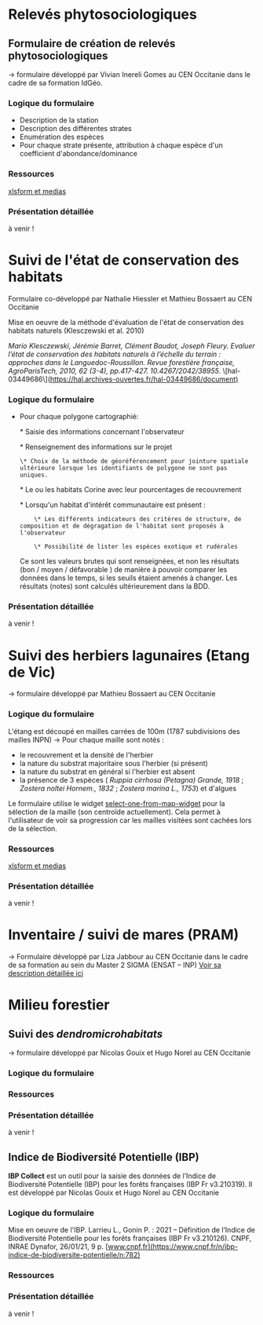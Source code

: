 # Relevés phytosociologiques

## Formulaire de création de relevés phytosociologiques

\-> formulaire développé par Vivian Inereli Gomes au CEN Occitanie dans le cadre de sa formation IdGéo.

### Logique du formulaire

* Description de la station
* Description des différentes strates
* Enumération des espèces
* Pour chaque strate présente, attribution à chaque espèce d'un coefficient d'abondance/dominance

### Ressources

[xlsform et medias](../fichiers/releves_phytosociologiques)

### Présentation détaillée

à venir !

# Suivi de l'état de conservation des habitats                 

Formulaire co-développé par Nathalie Hiessler et Mathieu Bossaert au CEN Occitanie

Mise en oeuvre de la méthode d'évaluation de l'état de conservation des habitats naturels (Klesczewski et al. 2010)

_Mario Klesczewski, Jérémie Barret, Clément Baudot, Joseph Fleury.  Evaluer l’état de conservation  des habitats naturels à l’échelle du terrain : approches dans le Languedoc-Roussillon. Revue forestière française, AgroParisTech, 2010, 62 (3-4), pp.417-427. 10.4267/2042/38955._ \\[hal-03449686\\](<https://hal.archives-ouvertes.fr/hal-03449686/document)>

### Logique du formulaire

* Pour chaque polygone cartographié:

  \* Saisie des informations concernant l'observateur

  \* Renseignement des informations sur le projet

      \* Choix de la méthode de géoréférencement pour jointure spatiale ultérieure lorsque les identifiants de polygone ne sont pas uniques.

     \* Le ou les habitats Corine avec leur pourcentages de recouvrement

     \* Lorsqu'un habitat d'intérêt communautaire est présent :

          \* Les différents indicateurs des critères de structure, de composition et de dégragation de l'habitat sont proposés à l'observateur

          \* Possibilité de lister les espèces exotique et rudérales

   Ce sont les valeurs brutes qui sont renseignées, et non les résultats (bon / moyen / défavorable ) de manière à pouvoir comparer les données dans le temps, si les seuils étaient amenés à changer. Les résultats (notes) sont calculés ultérieurement dans la BDD.

### Présentation détaillée

à venir !

# Suivi des herbiers lagunaires (Etang de Vic)

\-> formulaire développé par Mathieu Bossaert au CEN Occitanie

### Logique du formulaire

L'étang est découpé en mailles carrées de 100m (1787 subdivisions des mailles INPN) -> Pour chaque maille sont notés :

* le recouvrement et la densité de l'herbier
* la nature du substrat majoritaire sous l'herbier (si présent)
* la nature du substrat en général si l'herbier est absent
* la présence de 3 espèces ( *Ruppia cirrhosa (Petagna) Grande, 1918* ; *Zostera noltei Hornem., 1832* ; *Zostera marina L., 1753*) et d'algues

Le formulaire utilise le widget [select-one-from-map-widget](https://docs.getodk.org/form-question-types/#select-one-from-map-widget) pour la sélection de la maille (son centroïde actuellement). Cela permet à l'utilisateur de voir sa progression car les mailles visitées sont cachées lors de la sélection.

### Ressources

[xlsform et medias](../fichiers/suivi_herbiers_lagunaires)

### Présentation détaillée

à venir !

# Inventaire / suivi de mares (PRAM)

\-> Formulaire développé par Liza Jabbour au CEN Occitanie dans le cadre de sa formation au sein du Master 2 SIGMA (ENSAT – INP) [Voir sa description détaillée ici](../pram.md)

# Milieu forestier

## Suivi des *dendromicrohabitats*

\-> formulaire développé par Nicolas Gouix et Hugo Norel au CEN Occitanie

### Logique du formulaire

### Ressources

### Présentation détaillée

à venir !

## Indice de Biodiversité Potentielle (IBP)

**IBP Collect** est un outil pour la saisie des données de l’Indice de Biodiversité Potentielle (IBP) pour les forêts françaises (IBP Fr v3.210319). Il est développé par Nicolas Gouix et Hugo Norel au CEN Occitanie

### Logique du formulaire

Mise en oeuvre de l'IBP. Larrieu L., Gonin P. : 2021 – Définition de l’Indice de Biodiversité Potentielle pour les forêts françaises (IBP Fr v3.210126). CNPF, INRAE Dynafor, 26/01/21, 9 p. [www.cnpf.fr](https://www.cnpf.fr/n/ibp-indice-de-biodiversite-potentielle/n:782)

### Ressources

### Présentation détaillée

à venir !